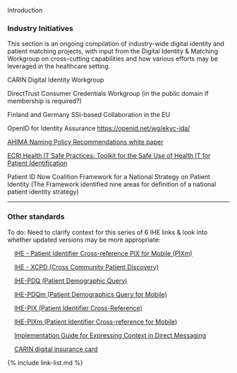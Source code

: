 Introduction

### Industry Initiatives

This section is an ongoing compilation of industry-wide digital identity and patient matching projects, with input from the Digital Identity & Matching Workgroup on cross-cutting capabilities and how various efforts may be leveraged in the healthcare setting. 

CARIN Digital Identity Workgroup

DirectTrust Consumer Credentials Workgroup (in the public domain if membership is required?)

Finland and Germany SSI-based Collaboration in the EU

OpenID for Identity Assurance https://openid.net/wg/ekyc-ida/ 

[AHIMA Naming Policy Recommendations white paper](https://ahima.org/media/blfdriqj/326_21_namingpolicywhitepaper_final.pdf?oid=302787)

[ECRI Health IT Safe Practices: Toolkit for the Safe Use of Health IT for Patient Identification](https://www.ecri.org/Resources/HIT/Patient%20ID/Patient_Identification_Toolkit_final.pdf)

Patient ID Now Coalition Framework for a National Strategy on Patient Identity  (The Framework identified nine areas for definition of a national patient identity strategy)

----

### Other standards

To do: Need to clarify context for this series of 6 IHE links & look into whether updated versions may be more appropriate:

&nbsp;&nbsp;&nbsp;&nbsp;[IHE - Patient Identifier Cross-reference PIX for Mobile (PIXm)](http://wiki.ihe.net/index.php/Patient_Identifier_Cross-Reference_for_Mobile_(PIXm))  

&nbsp;&nbsp;&nbsp;&nbsp;[IHE - XCPD (Cross Community Patient Discovery)](https://wiki.ihe.net/index.php/Cross-Community_Patient_Discovery)  

&nbsp;&nbsp;&nbsp;&nbsp;[IHE-PDQ (Patient Demographic Query)](http://wiki.ihe.net/index.php?title=Patient_Demographics_Query)  

&nbsp;&nbsp;&nbsp;&nbsp;[IHE-PDQm (Patient Demographics Query for Mobile)](https://wiki.ihe.net/index.php/Patient_Demographics_Query_for_Mobile_(PDQm))  

&nbsp;&nbsp;&nbsp;&nbsp;[IHE-PIX (Patient Identifier Cross-Reference)](http://wiki.ihe.net/index.php?title=Patient_Identifier_Cross-Referencing)  

&nbsp;&nbsp;&nbsp;&nbsp;[IHE-PIXm (Patient Identifier Cross-reference for Mobile)](https://www.ihe.net/uploadedFiles/Documents/ITI/IHE_ITI_Suppl_PIXm_Rev1.4_TI_2018-07-24.pdf)  

&nbsp;&nbsp;&nbsp;&nbsp;[Implementation Guide for Expressing Context in Direct Messaging](http://wiki.directproject.org/w/images/4/40/Implementation_Guide_for_Expressing_Context_in_Direct_Messaging_v1.1.pdf)  

&nbsp;&nbsp;&nbsp;&nbsp;[CARIN digital insurance card](https://confluence.hl7.org/display/CAR/CARIN+IG+for+Digital+Insurance+Card)  

{% include link-list.md %}

